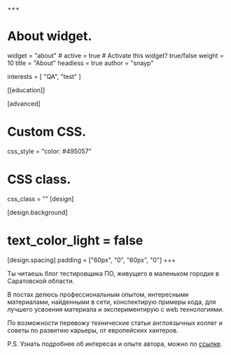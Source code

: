 +++
# About widget.
widget = "about"  # 
active = true  # Activate this widget? true/false
weight = 10
title = "About"
headless = true
author  = "snayp"


interests = [
  "QA",
  "test"
]

[[education]]

[advanced]
 # Custom CSS. 
 css_style = "color: #495057"
 
 # CSS class.
 css_class = ""
[design]


[design.background]
 # text_color_light = false
[design.spacing]
  padding = ["60px", "0", "60px", "0"]
+++
<!-- 
Этот блог существует, чтобы помочь заинтересованным людям в решении возникающих технических проблем, которые были решены автором и решение теперь доступно всем желающим. Работая в ИТ, каждый инженер сталкивается с различными проблемами, будь то настройка окружения или написания куска кода, казалось бы не сложного, но из незнакомого контекста и поиск правильного ответа может отнять достаточно времени и сил. Еще сложнее в такой ситуации новичку, без досточного знания английского языка, 90% технических проблем доступны в интернете на английском. Побробнее об идее создания этого ресурса написано ---[тут](/идея/)---.

Интересы автора и темы постов блога, ограничиваются слудующими темами - профессия QA, обеспечение качества ПО, организация процессов в команде при разработке коммерческого софта, настройка *nix систем, на примере Ubuntu, автоматизация тестирования инструментами Java и Java Script, автомаитзация интерфейсов и различных API, использование Paspbery Pi для простой автоматизации и конечно применение web технологий - протоколы, форматы, инструменты, особенности браузеров.

Здесь **НЕТ** никакой информации о продуктах Windows, продвинутом программировании на Python и тестировании мобильных приложений.

По возможности перевожу технические статьи англоязычных коллег и советы по развитию карьеры в ИТ, от опытных хантеров.  Переводы, наверняка, будут интересны не только новичкам, но и опытным пользователям. Надеюсь, что опубликованные материалы, смогут помочь широкому кругу читателей в понимании процесса разработки качественных цивровых товаров и услуг, существующих подходах и оптимальном выборе существующих инструментов.

Желаю удачи и лугких решений профессиональных задач!

P.S. Узнать подробнее об интересах и профессиональном опыте автора, можно по [ссылке](/автор/).

P.S.S Содержание блога, для более удобной навигации, разбито на категории и темы и находится в соответсвующем [разделе](/содержание/). -->

Ты читаешь блог тестировщика ПО, живущего в маленьком городке в Саратовской области.

В постах делюсь профессиональным опытом, интересными материалами, найденными в сети, конспектирую примеры кода, для лучшего усвоения материала и экспериментирую с web технологиями.

По возможности перевожу технические статьи англоязычных коллег и советы по развитию карьеры, от европейских хантеров.

P.S. Узнать подробнее об интересах и опыте автора, можно по [ссылке](автор/).

